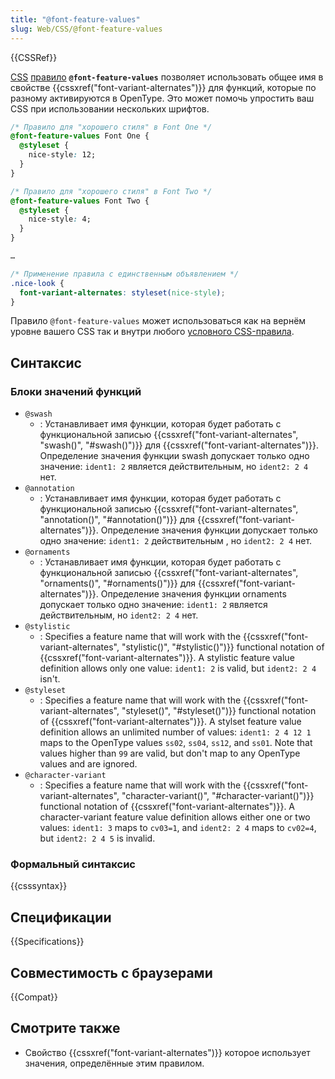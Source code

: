 ```yaml
---
title: "@font-feature-values"
slug: Web/CSS/@font-feature-values
---
```

{{CSSRef}}

[CSS](/ru/docs/Web/CSS) [правило](/ru/docs/Web/CSS/At-rule) **`@font-feature-values`** позволяет использовать общее имя в свойстве {{cssxref("font-variant-alternates")}} для функций, которые по разному активируются в OpenType. Это может помочь упростить ваш CSS при использовании нескольких шрифтов.

```css
/* Правило для "хорошего стиля" в Font One */
@font-feature-values Font One {
  @styleset {
    nice-style: 12;
  }
}

/* Правило для "хорошего стиля" в Font Two */
@font-feature-values Font Two {
  @styleset {
    nice-style: 4;
  }
}

…

/* Применение правила с единственным объявлением */
.nice-look {
  font-variant-alternates: styleset(nice-style);
}
```

Правило `@font-feature-values` может использоваться как на вернём уровне вашего CSS так и внутри любого [условного CSS-правила](/ru/docs/Web/CSS/At-rule#Conditional_Group_Rules).

## Синтаксис

### Блоки значений функций

- `@swash`
  - : Устанавливает имя функции, которая будет работать с функциональной записью {{cssxref("font-variant-alternates", "swash()", "#swash()")}} для {{cssxref("font-variant-alternates")}}. Определение значения функции swash допускает только одно значение: `ident1: 2` является действительным, но `ident2: 2 4` нет.
- `@annotation`
  - : Устанавливает имя функции, которая будет работать с функциональной записью {{cssxref("font-variant-alternates", "annotation()", "#annotation()")}} для {{cssxref("font-variant-alternates")}}. Определение значения функции допускает только одно значение: `ident1: 2` действительным , но `ident2: 2 4` нет.
- `@ornaments`
  - : Устанавливает имя функции, которая будет работать с функциональной записью {{cssxref("font-variant-alternates", "ornaments()", "#ornaments()")}} для {{cssxref("font-variant-alternates")}}. Определение значения функции ornaments допускает только одно значение: `ident1: 2` является действительным, но `ident2: 2 4` нет.
- `@stylistic`
  - : Specifies a feature name that will work with the {{cssxref("font-variant-alternates", "stylistic()", "#stylistic()")}} functional notation of {{cssxref("font-variant-alternates")}}. A stylistic feature value definition allows only one value: `ident1: 2` is valid, but `ident2: 2 4` isn't.
- `@styleset`
  - : Specifies a feature name that will work with the {{cssxref("font-variant-alternates", "styleset()", "#styleset()")}} functional notation of {{cssxref("font-variant-alternates")}}. A stylset feature value definition allows an unlimited number of values: `ident1: 2 4 12 1` maps to the OpenType values `ss02`, `ss04`, `ss12`, and `ss01`. Note that values higher than `99` are valid, but don't map to any OpenType values and are ignored.
- `@character-variant`
  - : Specifies a feature name that will work with the {{cssxref("font-variant-alternates", "character-variant()", "#character-variant()")}} functional notation of {{cssxref("font-variant-alternates")}}. A character-variant feature value definition allows either one or two values: `ident1: 3` maps to `cv03=1`, and `ident2: 2 4` maps to `cv02=4`, but `ident2: 2 4 5` is invalid.

### Формальный синтаксис

{{csssyntax}}

## Спецификации

{{Specifications}}

## Совместимость с браузерами

{{Compat}}

## Смотрите также

- Свойство {{cssxref("font-variant-alternates")}} которое использует значения, определённые этим правилом.
